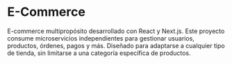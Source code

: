 # E-Commerce
E-commerce multipropósito desarrollado con React y Next.js. Este proyecto consume microservicios independientes para gestionar usuarios, productos, órdenes, pagos y más. Diseñado para adaptarse a cualquier tipo de tienda, sin limitarse a una categoría específica de productos.

